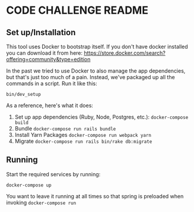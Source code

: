 # CODE CHALLENGE README

## Set up/Installation
This tool uses Docker to bootstrap itself. If you don't have docker installed you can download it from here:
https://store.docker.com/search?offering=community&type=edition

In the past we tried to use Docker to also manage the app dependencies, but that's just too much of a pain.
Instead, we've packaged up all the commands in a script. Run it like this:

```
bin/dev_setup
```

As a reference, here's what it does:
1. Set up app dependencies (Ruby, Node, Postgres, etc.):
```docker-compose build```
2. Bundle
```docker-compose run rails bundle```
3. Install Yarn Packages
```docker-compose run webpack yarn```
4. Migrate
```docker-compose run rails bin/rake db:migrate```

## Running
Start the required services by running:

```
docker-compose up
```

You want to leave it running at all times so that spring is preloaded when invoking `docker-compose run`
